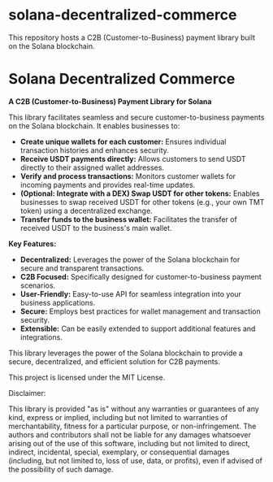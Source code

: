 # solana-decentralized-commerce
This repository hosts a C2B (Customer-to-Business) payment library built on the Solana blockchain.

# Solana Decentralized Commerce

**A C2B (Customer-to-Business) Payment Library for Solana**

This library facilitates seamless and secure customer-to-business payments on the Solana blockchain. It enables businesses to:

* **Create unique wallets for each customer:** Ensures individual transaction histories and enhances security.
* **Receive USDT payments directly:** Allows customers to send USDT directly to their assigned wallet addresses.
* **Verify and process transactions:** Monitors customer wallets for incoming payments and provides real-time updates. 
* **(Optional: Integrate with a DEX) Swap USDT for other tokens:** Enables businesses to swap received USDT for other tokens (e.g., your own TMT token) using a decentralized exchange.
* **Transfer funds to the business wallet:** Facilitates the transfer of received USDT to the business's main wallet.

**Key Features:**

* **Decentralized:** Leverages the power of the Solana blockchain for secure and transparent transactions.
* **C2B Focused:** Specifically designed for customer-to-business payment scenarios.
* **User-Friendly:** Easy-to-use API for seamless integration into your business applications.
* **Secure:** Employs best practices for wallet management and transaction security.
* **Extensible:** Can be easily extended to support additional features and integrations.

This library leverages the power of the Solana blockchain to provide a secure, decentralized, and efficient solution for C2B payments. 


This project is licensed under the MIT License.   

Disclaimer:

This library is provided "as is" without any warranties or guarantees of any kind, express or implied, including but not limited to warranties of merchantability, fitness for a particular purpose, or non-infringement. The authors and contributors shall not be liable for any damages whatsoever arising out of the use of this software, including but not limited to direct, indirect, incidental, special, exemplary, or consequential damages (including, but not limited to, loss of use, data, or profits), even if advised of the possibility of such damage.   


